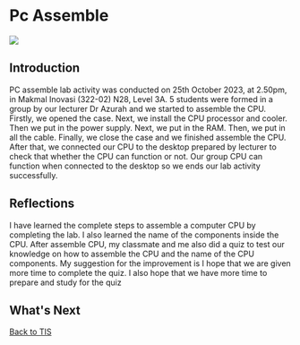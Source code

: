 # Pc Assemble

<img src="https://github.com/chuahhw/pcassemble/assets/147809633/33c2184f-fa04-4798-87fc-ec6eae28c194" />

<h2>Introduction</h2>
PC assemble lab activity was conducted on 25th October 2023, at 2.50pm, in Makmal Inovasi (322-02) N28, Level 3A. 5 students were formed in a group by our lecturer Dr Azurah and we started to assemble the CPU. Firstly, we opened the case. Next, we install the CPU processor and cooler. Then we put in the power supply. Next, we put in the RAM. Then, we put in all the cable. Finally, we close the case and we finished assemble the CPU. After that, we connected our CPU to the desktop prepared by lecturer to check that whether the CPU can function or not. Our group CPU can function when connected to the desktop so we ends our lab activity successfully.

<h2>Reflections</h2>
I have learned the complete steps to assemble a computer CPU by completing the lab. I also learned the name of the components inside the CPU. After assemble CPU, my classmate and me also did a quiz to test our knowledge on how to assemble the CPU and the name of the CPU components. My suggestion for the improvement is I hope that we are given more time to complete the quiz. I also hope that we have more time to prepare and study for the quiz

<h2>What's Next</h2>

<a href="https://github.com/chuahhw/TIS">Back to TIS</a>
